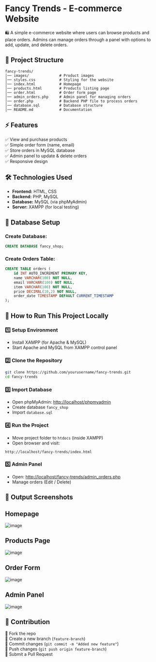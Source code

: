 # Fancy Trends - E-commerce Website

🛍️ A simple e-commerce website where users can browse products and place orders. Admins can manage orders through a panel with options to add, update, and delete orders.

## 📌 Project Structure
```
fancy-trends/
│── images/              # Product images
│── styles.css           # Styling for the website
│── index.html           # Homepage
│── products.html        # Products listing page
│── order.html           # Order form page
│── admin_orders.php     # Admin panel for managing orders
│── order.php            # Backend PHP file to process orders
│── database.sql         # Database structure
│── README.md            # Documentation
```

## ⚡ Features
✅ View and purchase products  
✅ Simple order form (name, email)  
✅ Store orders in MySQL database  
✅ Admin panel to update & delete orders  
✅ Responsive design  

## 🛠️ Technologies Used
- **Frontend:** HTML, CSS
- **Backend:** PHP, MySQL
- **Database:** MySQL (via phpMyAdmin)
- **Server:** XAMPP (for local testing)

## 📂 Database Setup
### Create Database:
```sql
CREATE DATABASE fancy_shop;
```

### Create Orders Table:
```sql
CREATE TABLE orders (
    id INT AUTO_INCREMENT PRIMARY KEY,
    name VARCHAR(100) NOT NULL,
    email VARCHAR(100) NOT NULL,
    item VARCHAR(100) NOT NULL,
    price DECIMAL(10,2) NOT NULL,
    order_date TIMESTAMP DEFAULT CURRENT_TIMESTAMP
);
```

## 🚀 How to Run This Project Locally
### 1️⃣ Setup Environment
- Install XAMPP (for Apache & MySQL)
- Start Apache and MySQL from XAMPP control panel

### 2️⃣ Clone the Repository
```sh
git clone https://github.com/yourusername/fancy-trends.git
cd fancy-trends
```

### 3️⃣ Import Database
- Open phpMyAdmin: [http://localhost/phpmyadmin](http://localhost/phpmyadmin)
- Create database `fancy_shop`
- Import `database.sql`

### 4️⃣ Run the Project
- Move project folder to `htdocs` (inside XAMPP)
- Open browser and visit:
```url
http://localhost/fancy-trends/index.html
```

### 5️⃣ Admin Panel
- Open: [http://localhost/fancy-trends/admin_orders.php](http://localhost/fancy-trends/admin_orders.php)
- Manage orders (Edit / Delete)

## 📸 Output Screenshots
## Homepage
![image](https://github.com/user-attachments/assets/d19663d2-4b40-4c73-9d1f-72546b449df1)
##  Products Page
![image](https://github.com/user-attachments/assets/05af04bf-62fa-4b60-acc9-d54fe4a2ce28)
## Order Form
![image](https://github.com/user-attachments/assets/050a9543-7c0b-4a5c-ac2a-9bc817fe4e8e)
## Admin Panel
![image](https://github.com/user-attachments/assets/aa4b698c-cc51-4d07-945e-8cb9fe0f4fa2)


## 📝 Contribution
🔹 Fork the repo  
🔹 Create a new branch (`feature-branch`)  
🔹 Commit changes (`git commit -m "Added new feature"`)  
🔹 Push changes (`git push origin feature-branch`)  
🔹 Submit a Pull Request  

